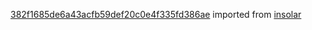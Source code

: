[382f1685de6a43acfb59def20c0e4f335fd386ae](https://github.com/insolar/insolar/commit/382f1685de6a43acfb59def20c0e4f335fd386ae) imported from [insolar](https://github.com/insolar/insolar)
